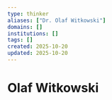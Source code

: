 ```yaml
---
type: thinker
aliases: ["Dr. Olaf Witkowski"]
domains: []
institutions: []
tags: []
created: 2025-10-20
updated: 2025-10-20
---
```


# Olaf Witkowski


